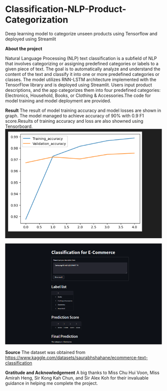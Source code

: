 # Classification-NLP-Product-Categorization
Deep learning model to categorize unseen products using Tensorflow and deployed using Streamlit

**About the project**

Natural Language Processing (NLP) text classification is a subfield of NLP that involves categorizing or assigning predefined categories or labels to a given piece of text. The goal is to automatically analyze and understand the content of the text and classify it into one or more predefined categories or classes. The model utilizes RNN-LSTM architecture implemented with the TensorFlow library and is deployed using Streamlit. Users input product descriptions, and the app categorizes them into four predefined categories: Electronics, Household, Books, or Clothing & Accessories.The code for model training and model deployment are provided.

**Result**
The result of model training accuracy and model losses are shown in graph. The model managed to achieve accuracy of 90% with 0.9 F1 score.Results of training accuracy and loss are also showned using Tensorboard.
![Accuracy graph](https://github.com/zikryaizat/Classification-NLP-Product-Categorization/blob/main/Images_Result/Accuracy%20Graph.png?raw=true)

![Model deployment using Streamlit](https://github.com/zikryaizat/Classification-NLP-Product-Categorization/blob/main/Images_Result/model_deployment.png?raw=true)

**Source**
The dataset was obtained from
https://www.kaggle.com/datasets/saurabhshahane/ecommerce-text-classification

**Gratitude and Acknowledgement**
A big thanks to Miss Chu Hui Voon, Miss Amirah Heng, Sir Kong Kah Chun, and Sir Alex Koh for their invaluable guidance in helping me complete the project.

